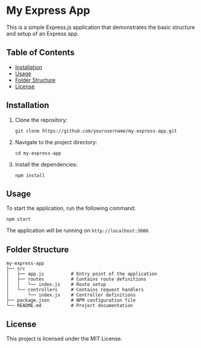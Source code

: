 # My Express App

This is a simple Express.js application that demonstrates the basic structure and setup of an Express app.

## Table of Contents

- [Installation](#installation)
- [Usage](#usage)
- [Folder Structure](#folder-structure)
- [License](#license)

## Installation

1. Clone the repository:
   ```
   git clone https://github.com/yourusername/my-express-app.git
   ```

2. Navigate to the project directory:
   ```
   cd my-express-app
   ```

3. Install the dependencies:
   ```
   npm install
   ```

## Usage

To start the application, run the following command:
```
npm start
```

The application will be running on `http://localhost:3000`.

## Folder Structure

```
my-express-app
├── src
│   ├── app.js          # Entry point of the application
│   ├── routes          # Contains route definitions
│   │   └── index.js    # Route setup
│   └── controllers     # Contains request handlers
│       └── index.js    # Controller definitions
├── package.json        # NPM configuration file
└── README.md           # Project documentation
```

## License

This project is licensed under the MIT License.